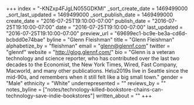 +++
index = "-KNZxp4FJgLN055GDKMl"
_sort_create_date = 1469499000
_sort_last_updated = 1469499000
_sort_publish_date = 1469499000
create_date = "2016-07-25T19:10:00-07:00"
publish_date = "2016-07-25T19:10:00-07:00"
date = "2016-07-25T19:10:00-07:00"
last_updated = "2016-07-25T19:10:00-07:00"
preview_url = "69699ec1-bc9e-be3a-cd6d-bcbdd0e74bae"
byline = "Glenn Fleishman"
title = "Glenn Fleishman"
alphabetize_by = "fleishman"
email = "glenn@glennf.com"
twitter = "glennf"
website = "http://glog.glennf.com/"
bio = "Glenn is a veteran technology and science reporter, who has contributed over the last two decades to the Economist, the New York Times, Wired, Fast Company, Macworld, and many other publications. He\u2019s live in Seattle since the mid-90s, and remembers when it still felt like a big small town."
gender = "Male"
ethnicity = "White"
underrepresented = ""
reviews_by = ""
notes_byline = ["notes/technology-killed-bookstore-chains-can-technology-save-indie-bookstores"]
written_about = ""
+++

